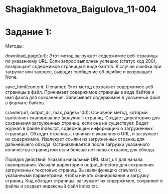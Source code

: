 # Shagiakhmetova_Baigulova_11-004

# Задание 1: 
Методы:

download_page(url):
Этот метод загружает содержимое веб-страницы по указанному URL.
Если запрос выполнен успешно (статус код 200), возвращает содержимое страницы в виде байтов.
В случае ошибки при загрузке или запросе, выводит сообщение об ошибке и возвращает None.

save_html(content, filename):
Этот метод сохраняет содержимое веб-страницы в файл.
Принимает содержимое страницы в виде байтов и имя файла для сохранения.
Записывает содержимое в указанный файл в формате байтов.

crawler(url, output_dir, max_pages=100):
Основной метод, который выполняет сканирование (краулинг) страниц.
Создает директорию для сохранения загруженных страниц, если она не существует.
Ведет журнал в файле index.txt, содержащем информацию о загруженных страницах.
Обходит страницы, начиная с указанного URL, и загружает их содержимое.
Извлекает ссылки из загруженных страниц для дальнейшего обхода.
Останавливается после загрузки указанного количества страниц или если больше нет новых страниц для обхода.

Порядок действий:
Указали начальный URL start_url для начала сканирования.
Указали директорию output_directory для сохранения загруженных текстовых страниц.
Вызвали функцию crawler() с указанными параметрами, чтобы начать сканирование и загрузку страниц.
Код обходит страницы, загружает их содержимое, сохраняет в файлы и создает индексный файл index.txt.
